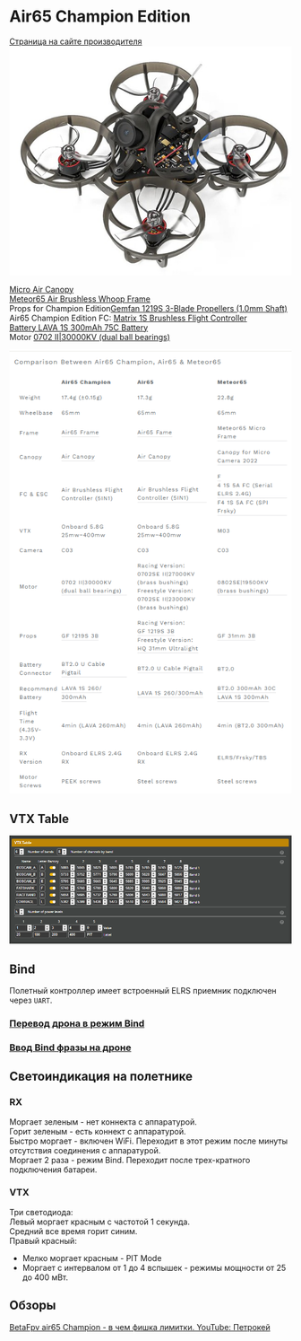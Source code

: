 # Air65 Champion Edition
[Страница на сайте производителя](https://betafpv.com/collections/meteor-series/products/air65-brushless-whoop-quadcopter)  
![](Air65Champion.jpg)

[Micro Air Canopy](https://betafpv.com/products/micro-air-canopy)  
[Meteor65 Air Brushless Whoop Frame](https://betafpv.com/products/meteor65-air-brushless-whoop-frame)  
Props for Champion Edition[Gemfan 1219S 3-Blade Propellers (1.0mm Shaft)](https://betafpv.com/products/gemfan-1219s-3-blade-propellers-1-0mm-shaft)  
Air65 Champion Edition FC: [Matrix 1S Brushless Flight Controller](https://betafpv.com/collections/brushless-flight-controller/products/matrix-1s-brushless-flight-controller)  
[Battery LAVA 1S 300mAh 75C Battery](https://betafpv.com/products/lava-1s-300mah-75c-battery-5pcs?variant=40374765387910)   
Motor [0702 II|30000KV (dual ball bearings)](https://betafpv.com/collections/brushless-motors/products/0702-brushless-motors?variant=40175488237702)  

![](Meteor65_Air65_Comparison.png)

## VTX Table
![](Air65ch_VTX_Table.png)

## Bind
Полетный контроллер имеет встроенный ELRS приемник подключен через `UART`.

### [Перевод дрона в режим Bind](./../../../60_Bind/40_Rezhim_Bind_drona_s_UART.md)

### [Ввод Bind фразы на дроне](./../../../60_Bind/44_Bind_fraza_drona_s_UART.md)

## Светоиндикация на полетнике

### RX
Моргает зеленым - нет коннекта с аппаратурой.  
Горит зеленым - есть коннект с аппаратурой.  
Быстро моргает - включен WiFi. Переходит в этот режим после минуты отсутствия соединения с аппаратурой.  
Моргает 2 раза - режим Bind. Переходит после трех-кратного подключения батареи.  

### VTX
Три светодиода:  
Левый моргает красным с частотой 1 секунда.  
Средний все время горит синим.  
Правый красный:
- Мелко моргает красным - PIT Mode  
- Моргает с интервалом от 1 до 4 вспышек - режимы мощности от 25 до 400 мВт.

## Обзоры
[BetaFpv air65 Champion - в чем фишка лимитки. YouTube: Петрокей](https://www.youtube.com/watch?v=KkHr0nEDnQI)
